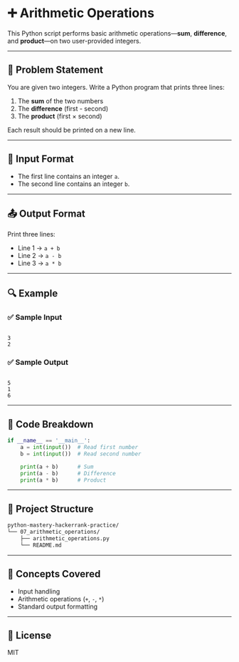 # ➕ Arithmetic Operations

This Python script performs basic arithmetic operations—**sum**, **difference**, and **product**—on two user-provided integers.

---

## 🧠 Problem Statement

You are given two integers. Write a Python program that prints three lines:

1. The **sum** of the two numbers
2. The **difference** (first - second)
3. The **product** (first × second)

Each result should be printed on a new line.

---

## 🧾 Input Format

- The first line contains an integer `a`.
- The second line contains an integer `b`.

---

## 📤 Output Format

Print three lines:

- Line 1 → `a + b`
- Line 2 → `a - b`
- Line 3 → `a * b`

---

## 🔍 Example

### ✅ Sample Input
```

3
2

```

### ✅ Sample Output
```

5
1
6

````

---

## 🧱 Code Breakdown

```python
if __name__ == '__main__':
    a = int(input())  # Read first number
    b = int(input())  # Read second number

    print(a + b)      # Sum
    print(a - b)      # Difference
    print(a * b)      # Product
````

---

## 📁 Project Structure

```bash
python-mastery-hackerrank-practice/
└── 07_arithmetic_operations/
    ├── arithmetic_operations.py
    └── README.md
```

---

## 🧠 Concepts Covered

* Input handling
* Arithmetic operations (`+`, `-`, `*`)
* Standard output formatting

---

## 🔐 License

MIT


